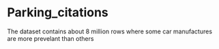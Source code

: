 # Parking_citations
The dataset contains about 8 million rows where some car manufactures are more prevelant than others
